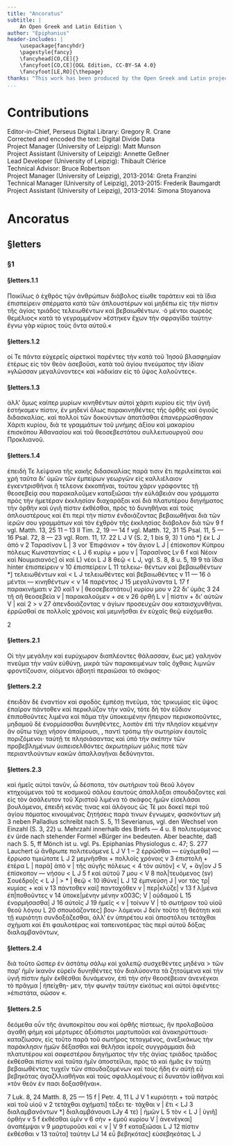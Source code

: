 ```yaml
---
title: "Ancoratus"
subtitle: |
	An Open Greek and Latin Edition \ 
author: "Epiphanius"
header-includes: | 
	\usepackage{fancyhdr}
	\pagestyle{fancy}
	\fancyhead[CO,CE]{}
	\fancyfoot[CO,CE]{OGL Edition, CC-BY-SA 4.0}
	\fancyfoot[LE,RO]{\thepage}
thanks: "This work has been produced by the Open Greek and Latin project through the help of volunteers. See contributions for details."
...
```


# Contributions  

Editor-in-Chief, Perseus Digital Library: Gregory R. Crane  
 Corrected and encoded the text: Digital Divide Data  
 Project Manager (University of Leipzig): Matt Munson  
 Project Assistant (University of Leipzig): Annette Geßner  
 Lead Developer (University of Leipzig): Thibault Clérice  
 Technical Advisor: Bruce Robertson  
 Project Manager (University of Leipzig), 2013-2014: Greta Franzini  
 Technical Manager (University of Leipzig), 2013-2015: Frederik Baumgardt  
 Project Assistant (University of Leipzig), 2013-2014: Simona Stoyanova  

# Ancoratus  

## §letters  

### §1  

#### §letters.1.1  

<p>Ποικίλως ὁ ἐχθρὸς τῷν ἀνθρώπων διάβολος εἰωθε ταράτειν καὶ τὰ 
<lb n="10"/> ἴδια ἐπισπείρειν σπέρματα κατὰ τῶν ἁπλουστέρων καὶ μηδέπω εἰς τὴν
πίστιν τῆς ἁγίας τριάδος τελειωθέντων καὶ βεβαιωθέντων. ·ὁ μέντοι
σωρεὸς θεμέλιος« κατὰ τὸ γεγραμμένον »ἕστηκεν ἔχων τὴν σφραγῖδα
ταὐτην· ἔγνω γὰρ κύριος τοὺς ὄντα αὐτοῦ.«</p>  

#### §letters.1.2  

<p>οἱ Τε πάντα εὐχερεῖς αἱρετικοὶ παρέντες τὴν κατὰ τοῦ Ἰησοῦ βλασφημίαν ἑτέρως εἰς τὸν θεὸν
<lb n="15"/> ἀσεβοῦσι, κατὰ τοῦ ἁγίου πνεύματος τὴν ἰδίαν »γλῶσσαν μεγαλύνοντες« καὶ
»ἀδικίαν εἰς τὸ ὕψος λαλοῦντες«.</p>  

#### §letters.1.3  

<p>ἀλλ’ ὅμως καίπερ μυρίων κινηθέντων αὐτοὶ χάριτι κυρίου εἰς τὴν ὑγιῆ ἑστήκαμεν πίστιν, ἐν μηδενὶ ὅλως παρακινηθέντες
τῆς ὀρθῆς καὶ ὁγιοῦς διδασκαλίας. καὶ πολλοὶ τῶν δοκούντων
ἀπατᾶσθαι ἐπανερρώσθησαν Χάριτι κυρίου, διὰ τε γραμμάτων τοῦ μνήμης
<lb n="20"/> ἀξίου καὶ μακαρίου ἐπισκόπου Ἀθανασίου καὶ τοῦ θεοσεβεστάτου συλλειτυουργοῦ
σου Προκλιανοῦ.</p>  

#### §letters.1.4  

<p>ἐπειδὴ Τε λείψανα τῆς κακῆς διδασκαλίας παρά τισιν ἔτι περιλείπεται καὶ χρὴ ταῦτα δι’ ὑμῶν τῶν ἐμπείρων γεωργῶν
εἰς καλλιέλαιον ἐγκεντρισθῆναι ἢ τελεονκ ἐκκοπῆναι, τούτου χάριν γράφοντες
τῇ θεοσεβείᾳ σου παρακαλοῦμεν καταξιῶσαι τὴν εὐλάβειάν σου γράμματα
<lb n="25"/> πρὸς τὴν ἡμετέραν ἐκκλησίαν διαχαράξαι καὶ διὰ πλατυτέρου διηγήματος
τὴν ὀρθὴν καὶ ὑγιῆ πίστιν ἐκθέσθαι, πρὸς τὸ δυνηθῆναι καὶ τοὺς
ἁπλουστέρους καὶ ἔτι περὶ τὴν πίστιν ἐνδοιάζοντας βεβαιωθῆναι διὰ τῶν
ἱερῶν σου γραμμάτων καὶ τὸν ἐχθρὸν τῆς ἐκκλησίας διάβολον διὰ τῶν
<note type="footnote">9 f vgl. Matth. 13, 25 11 – 13 II Tim. 2, 19 — 14 f vgl. Matth. 12, 31
15 Psal. 11, 5 — 16 Psal. 72, 8 — 23 vgl. Rom. 11, 17. 22
L J V (S. 2, 1 bis 9, 3)</note>
<note type="footnote">1 ὑπὸ *] ἐκ L J ἀπὸ v 2 Ταρασίνον L | 3 vor Ἐπιφάνιον + τὸν ἅγιον L J |
ἐπίσκοπον Κύπρου πόλεως Κωνσταντίας &lt; L J 6 κυρίῳ + μου v | Ταρασῖνος
Lv 6 f καὶ Νέοιν καὶ Νουμισιανός] οἱ καὶ L) νέοι L J 8 θεῷ &lt; L J,
vgl. S. 8, 8 u. 5, 19 9 τὰ ἴδια hinter ἐπισπείρειν v 10 ἐπισπείρειν L 11 τελειω-
θέντων καὶ βεβαιωθέντων *] τελειωθέντων καὶ &lt; L J τελειωθέντες καὶ βεβαιωθέντες v
11 — 16 ὁ μέντοι — κινηθέντων &lt; ν 14 παρέντος J 15 μεγαλύναντα L
17 f παρακινήματι v 20 καὶ1 ν | θεοσεβεστάτου] κυρίου μου ν 22 δι’
ὑμᾶς 3 24 τῆ σῆ θεοσεβεία ν | παρακαλοῦμεν + σε v 26 ὀρθῆ L v | πίστιν
+ δι’ αὐτῶν V | καὶ 2 &gt; v 27 ἀπενδοιάζοντας v</note>


<pb n="3"/>
ἀγίων προσευχῶν σου καταισχυνθῆναι. ἐρρῶσθαί σε πολλοῖς χρόνοις καὶ
μεμνῆσθαι ἐν εὐχαῖς θεῷ εὐχόμεθα. <milestone unit="altpage1" n="P 3 D 85"/></p>  

2  

#### §letters.2.1  

<p>Οἱ τὴν μεγάλην καὶ ευρύχωρον διαπλέοντες θάλασσαν, ἕως με)
<lb n="10"/> γαληνὸν πνεῦμα τὴν ναῦν εὐθύνῃ, μικρὰ τῶν παρακειμένων ταῖς ὄχθαις
λιμνῶν φροντίζουσιν, οἰόμενοι ἀβοητὶ περαιῶσαι τὸ σκάφος·</p>  

#### §letters.2.2  

<p>ἐπειδὰν δὲ ἐναντίον καὶ σφοδὸς ἐμπέσῃ πνεῦμα, τὰς τρικυμίας εἰς ὕψος ἐπαῖρον
πάντοθεν καὶ περικλύζον τὴν ναῦν, τότε δὴ τὸν εὔδιον ἐπιποθοῦντες
λιμένα καὶ πᾶμα τὴν ὑποκειμένην ἤπειρον περισκοποῦντες, μηδαμοῦ δὲ
<lb n="15"/> ἐνορμίσασθαι δυνηθέντες, λοιπὸν ἐπὶ τὴν πλησίον κειμένην ἄν οὕτω τὐχῃ
νῆσον ἀπαίρουσι, , παντὶ τρόπῳ τὴν σωτηρίαν ἑαυτοῖς ποριζόμενοι· ταύτῇ
τε πλησιάσαντας καὶ ὑπὸ τὴν σκέπην τῶν προβεβλημένων ὑιιπεισελθόντες
ἀκρωτηρίων μόλις ποτὲ τῶν περιαντλούντων κακῶν ἀπαλλαγῆναι δεδύνηνται.
</p>  

#### §letters.2.3  

<p>καὶ ἡμεῖς αὐτοὶ τανῦν, ὦ δέσποτα, τὸν σωτήριον τοῦ θεοῦ λόγον <lb n="20"/> κτηχούμενοι τοῦ τε κοσμικοῦ σάλου ἑαυτοὺς ἀπαλλάξαι σπουδάζοντες
καὶ εἰς τὸν ἀσάλευτον τοῦ Χριστοῦ λιμένα τὸ σκάφος ἡμῶν εἰσελάσαι
βουλόμενοι, ἐπειδὴ κενάς τινας καὶ ἀλόγους ὥς Τὲ μοι δοκεῖ περὶ τοῦ
ἁγίου πόματος κινουμένας ζητήσεις παρὰ τινων ἔγνωμεν, φασκόντων μὴ
<note type="footnote">3 neben Palladius schreibt nach S. 5, 11 Severianus, vgl. den Wechsel
von Einzahl (S. 3, 22) u. Mehrzahl innerhalb des Briefs — 4 u. 8 πολιτευόμενος
ἐν ürde nach stehender Formel »Bürger in« bedeuten. Aber beachte, daß
nach S. 5, ff Mönch ist u. vgl. Ps. Epiphanias Physiologus c. 47; S. 277
Lauchert ὠ ἄνθρωπε πολιτευόμενε
L J V</note>
<note type="footnote">1 – 2 ἐρρῶσθαι — εὐχόμεθα] — ἔρρωσο τιμιώτατε L J 2 μεμνῆσθαι + πολλοῖς
χρόνοις v 3 ἐπιστολὴ + ἑτέρα L | παρὰ] ἀπὸ v | τῆς αὐγῆς πόλεως &lt;
4 τὸν αὐτὸν] &lt; V, + ἅγ|ον J 5 ἐπίσκοπον — νήσου &lt; L J 5 f καὶ αὐτοῦ
7 μου &lt; V 8 πολ|τευόμενος (sv) Σουέδρο|ς &lt; L J | &gt; * | θεῷ &lt;
10 ἰθύνε| L J 12 ἐμπνεύση J | vor τὰς τρ|κυμίας + καὶ v 13 πάντοθεν
καὶ] πανταχόθεν v | περ|κλύζε| v 13 f λ|μένα ἐπ|ποθοῦντες v 14 ὑποκε|μένην
μένην x003C; V | οὐδαμοῦ L 15 ἐνορμήσασθα| J 16 αὐτοῖς J 19 ἡμεῖς &lt; v
| τοίνυν V | τὸ σωτήριον τοῦ υἱοῦ θεοῦ λόγου L 20 σπουόάζοντες] βου-
λόμενοι J</note>

<pb n="4"/>
δεῖν τοῦτο τῇ θεότητι καὶ τῇ κυριότητι συνδοξάζεσθαι, ἀλλ’ ἐν ὑπηρέτου
καὶ ἀποστόλου τετάχθαι σχήματι καὶ ἔτι φαυλοτέρας καὶ ταπεινοτέρας
τὰς περὶ αὐτοῦ δόξας διαλαμβανόντων,</p>  

#### §letters.2.4  

<p>διὰ τοῦτο ὥσπερ ἐν ἀστάτῳ σάλῳ καὶ χαλεπῷ συσχεθέντες μηδένα &gt; τῶν παρ’ ἡμῖν ἱκανὸν εὑρεῖν
<lb n="5"/> δυνηθέντες τὸν διαλύσοντα τὰ ζητούμενα καὶ τὴν ὑγιῆ πίστιν ἡμῖν ἐκθέσθαι
δυνάμενον, <milestone unit="altpage1" n="D 86 P 4"/> ἐπὶ τὴν σὴν θεοσέβειαν ἀνενέγκαι τὸ πρᾶγμα | ἠπείχθη- 
μεν, τὴν φωνὴν ταύτην εἰκότως καὶ αὐτοὶ ἀφιέντες· »ἐπιστάτα, σῶσον «.
</p>  

#### §letters.2.5  

<p>δεόμεθα οὖν τῆς ἀνυποκρίτου σου καὶ ὀρθῆς πίστεως, ἥν προλαβοῦσα ἀγαθὴ φήμη καὶ μέρτυρες ἀξιόπιστοι μαρτυποῦσι καὶ ἀνακηρύττουσι· καταζίωσον,
<lb n="10"/> εἰς τοῦτο παρὰ τοῦ σωτῆρος τεταγμένος, ἀνεξικάκως τὴν παράκλησιν
ἡμῶν δέξασθαι καὶ θελῆσαι ἱεροῖς συγγράμμασι διὰ πλατυτέρου
καὶ σαφεστέρου διηγήματος τὴν τῆς ἁγίας τριάδος τριάδος ἐκθέσθαι πίστιν καὶ
ταῦτα ἡμῖν ἀποστεῖλαι, πρὸς τὸ καὶ ἡμᾶς ἐν ταύτῃ βεβαιωθέντας τυχεῖν
τῶν σπουδαζομένων καὶ τοὺς ἤδη ἐν αὐτῇ εὖ βεβηκότας ἀγαζλλιαθῆναι
<lb n="15"/> καὶ τοὺς σφαλλομένους εἰ δυνατὸν ἰαθῆναι καὶ »τὸν θεὸν ἐν πασι δοξασθῆναι«. <milestone unit="altpage1" n="P5"/></p> 
<note type="footnote">7 Luk. 8, 24 Matth. 8, 25 — 15 f | Petr. 4, 11
L J V</note>
<note type="footnote">1 κυριότητι + τοῦ πατρὸς καὶ τοῦ υἱοῦ ν 2 τετάχθαι σχήματι] τάξει τε·
τάχθαι ν | ἔτι &lt; LJ 3 διαλαμβανόντων *] διαλαμβάνουσι LJy 4 τε)
| ἡμῶν L 5 τὸν &lt; L J | ὑγιῆ] ὀρθὴν v 5 f ἐκθέσθαι ὑμῖν ν 6 σὴν +
ἐμοῦ κυρίου V | ἀνενέγκαι] ἀναπέμψαι v 9 μαρτυροῦσι καὶ &lt; v |
V 9 f καταξιῶσαι L J 12 πίστιν ἐκθέσθαι ν 13 ταῦτα] ταύτην LJ
14 εὖ βεβηκότας] εὐσεβηκότας L J</note>  

